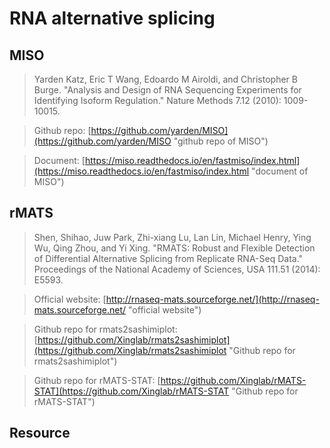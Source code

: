 # RNA alternative splicing

## MISO

> Yarden Katz, Eric T Wang, Edoardo M Airoldi, and Christopher B Burge. "Analysis and Design of RNA Sequencing Experiments for Identifying Isoform Regulation." Nature Methods 7.12 (2010): 1009-10015. 

> Github repo: [https://github.com/yarden/MISO](https://github.com/yarden/MISO "github repo of MISO")

> Document: [https://miso.readthedocs.io/en/fastmiso/index.html](https://miso.readthedocs.io/en/fastmiso/index.html "document of MISO")

## rMATS

> Shen, Shihao, Juw Park, Zhi-xiang Lu, Lan Lin, Michael Henry, Ying Wu, Qing Zhou, and Yi Xing. "RMATS: Robust and Flexible Detection of Differential Alternative Splicing from Replicate RNA-Seq Data." Proceedings of the National Academy of Sciences, USA 111.51 (2014): E5593. 

> Official website: [http://rnaseq-mats.sourceforge.net/](http://rnaseq-mats.sourceforge.net/ "official website")

> Github repo for rmats2sashimiplot: [https://github.com/Xinglab/rmats2sashimiplot](https://github.com/Xinglab/rmats2sashimiplot "Github repo for rmats2sashimiplot")

> Github repo for rMATS-STAT: [https://github.com/Xinglab/rMATS-STAT](https://github.com/Xinglab/rMATS-STAT "Github repo for rMATS-STAT")

## Resource

